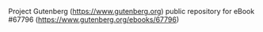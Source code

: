Project Gutenberg (https://www.gutenberg.org) public repository for
eBook #67796 (https://www.gutenberg.org/ebooks/67796)

